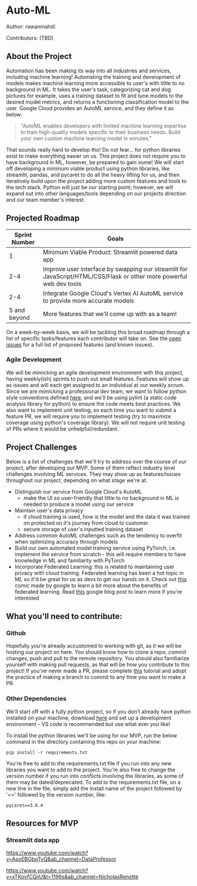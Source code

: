 # Auto-ML
Author: rawanmahdi

Contributors: (TBD)
<!-- TODO: add in repo badges once project starts-->
<!-- TODO: move some of the content to a specialized doc for developers, turn this doc into a 'how to use the service' type doc -->
## About the Project
<!-- TODO: insert screenshot of application page-->
Automation has been making its way into all industries and services, including machine learning! Automating the training and development of models makes machine learning more accessible to user's with little to no background in ML. It takes the user's task, categorizing cat and dog pictures for example, uses a training dataset to fit and tune models to the desired model metrics, and returns a functioning classification model to the user. Google Cloud provides an AutoML service, and they define it as below:

> "AutoML enables developers with limited machine learning expertise to train high-quality models specific to their business needs. Build your own custom machine learning model in minutes."

That sounds really hard to develop tho! Do not fear... for python libraries exist to make everything easier on us. This project does not require you to have background in ML, however, be prepared to gain some! We will start off developing a minimum viable product using python libraries, like streamlit, pandas, and pycaret to do all the heavy lifting for us, and then iteratively build upon the project adding more custom features and tools to the tech stack. Python will just be our starting point; however, we will expand out into other languages/tools depending on our projects direction and our team member's interest. 

## Projected Roadmap
| Sprint Number   | Goals |
|-----------------|---------|
|1| Minimum Viable Product: Streamlit powered data app |
|2-4 | Improve user interface by swapping our streamlit for JavaScript/HTML/CSS/Flask or other more powerful web dev tools
|2-4|Integrate Google Cloud's Vertex AI AutoML service to provide more accurate models|
|5 and beyond | More features that we'll come up with as a team! 

On a week-by-week basis, we will be tackling this broad roadmap through a list of specific tasks/features each contributor will take on. See the [open issues](https://github.com/DSC-McMaster-U/Auto-ML/issues) for a full list of proposed features (and known issues).

### Agile Development
We will be mimicking an agile development environment with this project, having weekly(ish) sprints to push out small features. Features will show up as issues and will each get assigned to an individual at our weekly scrum. Since we are mimicking a professional dev team, we want to follow python style conventions defined [here](https://peps.python.org/pep-0008/), and we'll be using pylint (a static code analysis library for python) to ensure the code meets best practices. We also want to implement unit testing, so each time you want to submit a feature PR, we will require you to implement testing (try to maximize coverage using python's coverage library). We will not require unit testing of PRs where it would be unhelpful/redundant. 

## Project Challenges 
Below is a list of challenges that we'll try to address over the course of our project, after developing our MVP. Some of them reflect industry level challenges involving ML services. They may show up as features/issues throughout our project, depending on what stage we're at.  
- Distinguish our service from Google Cloud's AutoML
    - make the UI so user-friendly that little to no background in ML is needed to produce a model using our service
- Maintain user's data privacy 
    - if cloud training is used, how is the model and the data it was trained on protected on it's journey from cloud to customer
    - secure storage of user's inputted training dataset
- Address common AutoML challenges such as the tendency to overfit when optimizing accuracy through models
- Build our own automated model training service using PyTorch, i.e. implement the service from scratch - this will require members to have knowledge in ML and familiarity with PyTorch
- Incorporate Federated Learning: this is related to maintaining user privacy with cloud training. Federated learning has been a hot topic in ML so it'd be great for us as devs to get our hands on it. Check out [this](https://federated.withgoogle.com/) comic made by google to learn a bit more about the benefits of federated learning. Read [this](https://blog.research.google/2017/04/federated-learning-collaborative.html?m=1) google blog post to learn more if you're interested

## What you'll need to contribute:

### Github
Hopefully you're already accustomed to working with git, as it we will be hosting our project on here. You should know how to clone a repo, commit changes, push and pull to the remote repository. You should also familiarize yourself with making pull requests, as that will be how you contribute to this project! If you've never made a PR, please complete [this](https://github.com/firstcontributions/first-contributions) tutorial and adopt the practice of making a branch to commit to any time you want to make a PR. 

### Other Dependencies
We'll start off with a fully python project, so if you don’t already have python installed on your machine, download [here](https://www.python.org/downloads/) and set up a development environment - VS code is recommended but use what ever you like!

To install the python libraries we'll be using for our MVP, run the below command in the directory containing this repo on your machine:

`pip install -r requirements.txt`

You're free to add to the requirements.txt file if you run into any new libraries you want to add to the project. You're also free to change the version number if you run into conflicts involving the libraries, as some of them may be dated/deprecated. To add to the requirements.txt file, on a new line in the file, simply add the install name of the project followed by '==' followed by the version number, like:

 `pycaret==3.0.4` 

## Resources for MVP

### Streamlit data app

https://www.youtube.com/watch?v=ApxEBGbqTyQ&ab_channel=DataProfessor

https://www.youtube.com/watch?v=xTKoyfCQiiU&t=1196s&ab_channel=NicholasRenotte




